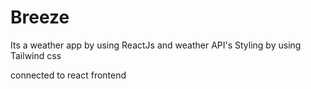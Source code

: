 # Breeze

Its a weather app by using ReactJs and weather API's
Styling by using Tailwind css

connected to react frontend